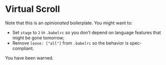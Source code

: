 Virtual Scroll
=========================
Note that this is an *opinionated* boilerplate. You might want to:

* Set `stage` to `2` in `.babelrc` so you don’t depend on language features that might be gone tomorrow;
* Remove `loose: ["all"]` from `.babelrc` so the behavior is spec-compliant.

You have been warned.
